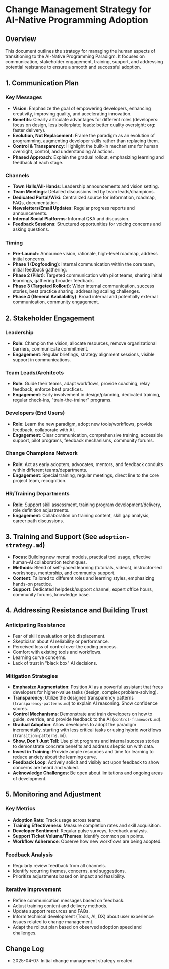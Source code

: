 # Change Management Strategy for AI-Native Programming Adoption

## Overview
This document outlines the strategy for managing the human aspects of transitioning to the AI-Native Programming Paradigm. It focuses on communication, stakeholder engagement, training, support, and addressing potential resistance to ensure a smooth and successful adoption.

## 1. Communication Plan

### Key Messages
- **Vision**: Emphasize the goal of empowering developers, enhancing creativity, improving quality, and accelerating innovation.
- **Benefits**: Clearly articulate advantages for different roles (developers: focus on design, less boilerplate; leads: better quality oversight; org: faster delivery).
- **Evolution, Not Replacement**: Frame the paradigm as an evolution of programming, augmenting developer skills rather than replacing them.
- **Control & Transparency**: Highlight the built-in mechanisms for human oversight, control, and understanding AI actions.
- **Phased Approach**: Explain the gradual rollout, emphasizing learning and feedback at each stage.

### Channels
- **Town Halls/All-Hands**: Leadership announcements and vision setting.
- **Team Meetings**: Detailed discussions led by team leads/champions.
- **Dedicated Portal/Wiki**: Centralized source for information, roadmap, FAQs, documentation.
- **Newsletters/Email Updates**: Regular progress reports and announcements.
- **Internal Social Platforms**: Informal Q&A and discussion.
- **Feedback Sessions**: Structured opportunities for voicing concerns and asking questions.

### Timing
- **Pre-Launch**: Announce vision, rationale, high-level roadmap, address initial concerns.
- **Phase 1 (Dogfooding)**: Internal communication within the core team, initial feedback gathering.
- **Phase 2 (Pilot)**: Targeted communication with pilot teams, sharing initial learnings, gathering broader feedback.
- **Phase 3 (Targeted Rollout)**: Wider internal communication, success stories, best practice sharing, addressing scaling challenges.
- **Phase 4 (General Availability)**: Broad internal and potentially external communication, community engagement.

## 2. Stakeholder Engagement

### Leadership
- **Role**: Champion the vision, allocate resources, remove organizational barriers, communicate commitment.
- **Engagement**: Regular briefings, strategy alignment sessions, visible support in communications.

### Team Leads/Architects
- **Role**: Guide their teams, adapt workflows, provide coaching, relay feedback, enforce best practices.
- **Engagement**: Early involvement in design/planning, dedicated training, regular check-ins, "train-the-trainer" programs.

### Developers (End Users)
- **Role**: Learn the new paradigm, adopt new tools/workflows, provide feedback, collaborate with AI.
- **Engagement**: Clear communication, comprehensive training, accessible support, pilot programs, feedback mechanisms, community forums.

### Change Champions Network
- **Role**: Act as early adopters, advocates, mentors, and feedback conduits within different teams/departments.
- **Engagement**: Special training, regular meetings, direct line to the core project team, recognition.

### HR/Training Departments
- **Role**: Support skill assessment, training program development/delivery, role definition adjustments.
- **Engagement**: Collaboration on training content, skill gap analysis, career path discussions.

## 3. Training and Support (See `adoption-strategy.md`)

- **Focus**: Building new mental models, practical tool usage, effective human-AI collaboration techniques.
- **Methods**: Blend of self-paced learning (tutorials, videos), instructor-led workshops, mentorship, and community support.
- **Content**: Tailored to different roles and learning styles, emphasizing hands-on practice.
- **Support**: Dedicated helpdesk/support channel, expert office hours, community forums, knowledge base.

## 4. Addressing Resistance and Building Trust

### Anticipating Resistance
- Fear of skill devaluation or job displacement.
- Skepticism about AI reliability or performance.
- Perceived loss of control over the coding process.
- Comfort with existing tools and workflows.
- Learning curve concerns.
- Lack of trust in "black box" AI decisions.

### Mitigation Strategies
- **Emphasize Augmentation**: Position AI as a powerful assistant that frees developers for higher-value tasks (design, complex problem-solving).
- **Transparency**: Utilize the designed transparency patterns (`transparency-patterns.md`) to explain AI reasoning. Show confidence scores.
- **Control Mechanisms**: Demonstrate and train developers on how to guide, override, and provide feedback to the AI (`control-framework.md`).
- **Gradual Adoption**: Allow developers to adopt the paradigm incrementally, starting with less critical tasks or using hybrid workflows (`transition-patterns.md`).
- **Show, Don't Just Tell**: Use pilot programs and internal success stories to demonstrate concrete benefits and address skepticism with data.
- **Invest in Training**: Provide ample resources and time for learning to reduce anxiety about the learning curve.
- **Feedback Loop**: Actively solicit and visibly act upon feedback to show concerns are heard and valued.
- **Acknowledge Challenges**: Be open about limitations and ongoing areas of development.

## 5. Monitoring and Adjustment

### Key Metrics
- **Adoption Rate**: Track usage across teams.
- **Training Effectiveness**: Measure completion rates and skill acquisition.
- **Developer Sentiment**: Regular pulse surveys, feedback analysis.
- **Support Ticket Volume/Themes**: Identify common pain points.
- **Workflow Adherence**: Observe how new workflows are being adopted.

### Feedback Analysis
- Regularly review feedback from all channels.
- Identify recurring themes, concerns, and suggestions.
- Prioritize adjustments based on impact and feasibility.

### Iterative Improvement
- Refine communication messages based on feedback.
- Adjust training content and delivery methods.
- Update support resources and FAQs.
- Inform technical development (Tools, AI, DX) about user experience issues related to change management.
- Adapt the rollout plan based on observed adoption speed and challenges.

## Change Log
- 2025-04-07: Initial change management strategy created.